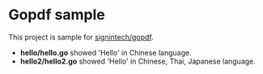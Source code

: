 Gopdf sample
===
This project is sample for [signintech/gopdf](https://github.com/signintech/gopdf).

- <b>hello/hello.go</b> showed 'Hello' in Chinese language.
- <b>hello2/hello2.go</b> showed 'Hello' in Chinese, Thai, Japanese language.
